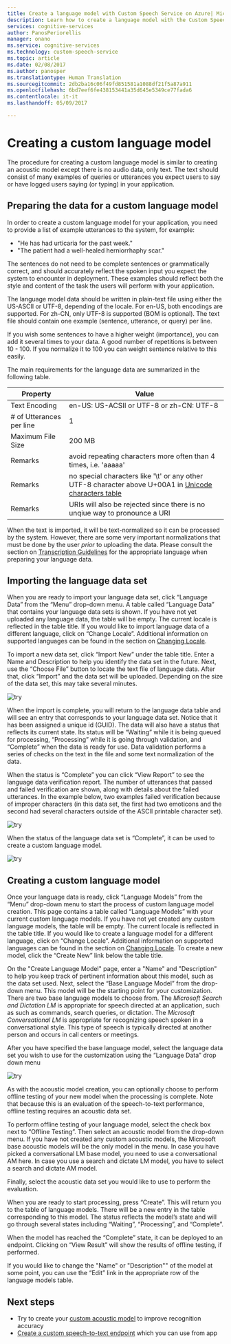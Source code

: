 ```yaml
---
title: Create a language model with Custom Speech Service on Azure| Microsoft Docs
description: Learn how to create a language model with the Custom Speech Service in Cognitive Services.
services: cognitive-services
author: PanosPeriorellis
manager: onano
ms.service: cognitive-services
ms.technology: custom-speech-service
ms.topic: article
ms.date: 02/08/2017
ms.author: panosper
ms.translationtype: Human Translation
ms.sourcegitcommit: 2db2ba16c06f49fd851581a1088df21f5a87a911
ms.openlocfilehash: 6bd7eef6fe438153441a35d645e5349ce77fada6
ms.contentlocale: it-it
ms.lasthandoff: 05/09/2017

---
```


# <a name="creating-a-custom-language-model"></a>Creating a custom language model
The procedure for creating a custom language model is similar to creating an acoustic model except there is no audio data, only text. The text should consist of many examples of queries or utterances you expect users to say or have logged users saying (or typing) in your application.

## <a name="preparing-the-data-for-a-custom-language-model"></a>Preparing the data for a custom language model

In order to create a custom language model for your application, you need to provide a list of example utterances to the system, for example:

*   "He has had urticaria for the past week."
*   "The patient had a well-healed herniorrhaphy scar."

The sentences do not need to be complete sentences or grammatically correct, and should accurately reflect the spoken input you expect the system to encounter in deployment. These examples should reflect both the style and content of the task the users will perform with your application.

The language model data should be written in plain-text file using either the US-ASCII or UTF-8, depending of the locale. For en-US, both encodings are supported. For zh-CN, only UTF-8 is supported (BOM is optional). The text file should contain one example (sentence, utterance, or query) per line.

If you wish some sentences to have a higher weight (importance), you can add it several times to your data. A good number of repetitions is between 10 - 100. If you normalize it to 100 you can weight sentence relative to this easily.

The main requirements for the language data are summarized in the following table.

| Property | Value |
|----------|-------|
| Text Encoding | en-US: US-ACSII or UTF-8 or zh-CN: UTF-8|
| # of Utterances per line | 1 |
| Maximum File Size | 200 MB |
| Remarks | avoid repeating characters more often than 4 times, i.e. 'aaaaa'|
| Remarks | no special characters like '\t' or any other UTF-8 character above U+00A1 in [Unicode characters table](http://www.utf8-chartable.de/)|
| Remarks | URIs will also be rejected since there is no unqiue way to pronounce a URI|

When the text is imported, it will be text-normalized so it can be processed by the system. However, there are some very important normalizations that must be done by the user _prior_ to uploading the data. Please consult the section on [Transcription Guidelines](cognitive-services-custom-speech-transcription-guidelines.md) for the appropriate language when preparing your language data.

## <a name="importing-the-language-data-set"></a>Importing the language data set

When you are ready to import your language data set, click “Language Data” from the “Menu” drop-down menu. A table called “Language Data” that contains your language data sets is shown. If you have not yet uploaded any language data, the table will be empty. The current locale is reflected in the table title. If you would like to import language data of a different language, click on “Change Locale”. Additional information on supported languages can be found in the section on [Changing Locale](cognitive-services-custom-speech-change-locale.md).

To import a new data set, click “Import New” under the table title. Enter a Name and Description to help you identify the data set in the future. Next, use the “Choose File” button to locate the text file of language data. After that, click “Import” and the data set will be uploaded. Depending on the size of the data set, this may take several minutes.

![try](../../../media/cognitive-services/custom-speech-service/custom-speech-language-datasets-import.png)

When the import is complete, you will return to the language data table and will see an entry that corresponds to your language data set. Notice that it has been assigned a unique id (GUID). The data will also have a status that reflects its current state. Its status will be “Waiting” while it is being queued for processing, “Processing” while it is going through validation, and “Complete” when the data is ready for use. Data validation performs a series of checks on the text in the file and some text normalization of the data.

When the status is “Complete” you can click “View Report” to see the language data verification report. The number of utterances that passed and failed verification are shown, along with details about the failed utterances. In the example below, two examples failed verification because of improper characters (in this data set, the first had two emoticons and the second had several characters outside of the ASCII printable character set).

![try](../../../media/cognitive-services/custom-speech-service/custom-speech-language-datasets-report.png)

When the status of the language data set is “Complete”, it can be used to create a custom language model.

![try](../../../media/cognitive-services/custom-speech-service/custom-speech-language-datasets.png)

## <a name="creating-a-custom-language-model"></a>Creating a custom language model

Once your language data is ready, click “Language Models” from the “Menu” drop-down menu to start the process of custom language model creation. This page contains a table called “Language Models” with your current custom language models. If you have not yet created any custom language models, the table will be empty. The current locale is reflected in the table title. If you would like to create a language model for a different language, click on “Change Locale”. Additional information on supported languages can be found in the section on [Changing Locale](cognitive-services-custom-speech-change-locale.md). To create a new model, click the “Create New” link below the table title.

On the "Create Language Model" page, enter a "Name" and "Description" to help you keep track of pertinent information about this model, such as the data set used. Next, select the “Base Language Model” from the drop-down menu. This model will be the starting point for your customization. There are two base language models to choose from. The _Microsoft Search and Dictation LM_ is appropriate for speech directed at an application, such as such as commands, search queries, or dictation. The _Microsoft Conversational LM_ is appropriate for recognizing speech spoken in a conversational style. This type of speech is typically directed at another person and occurs in call centers or meetings.

After you have specified the base language model, select the language data set you wish to use for the customization using the “Language Data” drop down menu

![try](../../../media/cognitive-services/custom-speech-service/custom-speech-language-models-create2.png)

As with the acoustic model creation, you can optionally choose to perform offline testing of your new model when the processing is complete. Note that because this is an evaluation of the speech-to-text performance, offline testing requires an acoustic data set.

To perform offline testing of your language model, select the check box next to “Offline Testing”. Then select an acoustic model from the drop-down menu. If you have not created any custom acoustic models, the Microsoft base acoustic models will be the only model in the menu. In case you have picked a conversational LM base model, you need to use a conversational AM here. In case you use a search and dictate LM model, you have to select a search and dictate AM model.

Finally, select the acoustic data set you would like to use to perform the evaluation.

When you are ready to start processing, press “Create”. This will return you to the table of language models. There will be a new entry in the table corresponding to this model. The status reflects the model’s state and will go through several states including “Waiting”, “Processing”, and “Complete”.

When the model has reached the “Complete” state, it can be deployed to an endpoint. Clicking on “View Result” will show the results of offline testing, if performed.

If you would like to change the "Name" or "Description"" of the model at some point, you can use the “Edit” link in the appropriate row of the language models table.

## <a name="next-steps"></a>Next steps
* Try to create your [custom acoustic model](cognitive-services-custom-speech-create-acoustic-model.md) to improve recognition accuracy
* [Create a custom speech-to-text endpoint](cognitive-services-custom-speech-create-endpoint.md) which you can use from app

